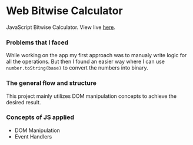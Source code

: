 # Web Bitwise Calculator
JavaScript Bitwise Calculator. View live [here](https://akash-shaw.github.io/bitwise-calculator/).

### Problems that I faced
While working on the app my first approach was to manualy write logic for all the operations. But then I found an easier way where I can use `number.toString(base)` to convert the numbers into binary. 
### The general flow and structure
This project mainly utilizes DOM manipulation concepts to achieve the desired result.
### Concepts of JS applied
- DOM Manipulation
- Event Handlers
